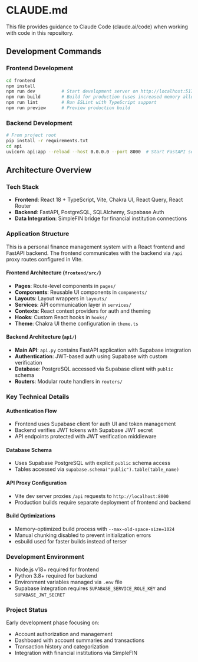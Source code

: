 # CLAUDE.md

This file provides guidance to Claude Code (claude.ai/code) when working with code in this repository.

## Development Commands

### Frontend Development
```bash
cd frontend
npm install
npm run dev          # Start development server on http://localhost:5173
npm run build        # Build for production (uses increased memory allocation)
npm run lint         # Run ESLint with TypeScript support
npm run preview      # Preview production build
```

### Backend Development
```bash
# From project root
pip install -r requirements.txt
cd api
uvicorn api:app --reload --host 0.0.0.0 --port 8000  # Start FastAPI server
```

## Architecture Overview

### Tech Stack
- **Frontend**: React 18 + TypeScript, Vite, Chakra UI, React Query, React Router
- **Backend**: FastAPI, PostgreSQL, SQLAlchemy, Supabase Auth
- **Data Integration**: SimpleFIN bridge for financial institution connections

### Application Structure

This is a personal finance management system with a React frontend and FastAPI backend. The frontend communicates with the backend via `/api` proxy routes configured in Vite.

#### Frontend Architecture (`frontend/src/`)
- **Pages**: Route-level components in `pages/`
- **Components**: Reusable UI components in `components/`
- **Layouts**: Layout wrappers in `layouts/`
- **Services**: API communication layer in `services/`
- **Contexts**: React context providers for auth and theming
- **Hooks**: Custom React hooks in `hooks/`
- **Theme**: Chakra UI theme configuration in `theme.ts`

#### Backend Architecture (`api/`)
- **Main API**: `api.py` contains FastAPI application with Supabase integration
- **Authentication**: JWT-based auth using Supabase with custom verification
- **Database**: PostgreSQL accessed via Supabase client with `public` schema
- **Routers**: Modular route handlers in `routers/`

### Key Technical Details

#### Authentication Flow
- Frontend uses Supabase client for auth UI and token management
- Backend verifies JWT tokens with Supabase JWT secret
- API endpoints protected with JWT verification middleware

#### Database Schema
- Uses Supabase PostgreSQL with explicit `public` schema access
- Tables accessed via `supabase.schema("public").table(table_name)`

#### API Proxy Configuration
- Vite dev server proxies `/api` requests to `http://localhost:8000`
- Production builds require separate deployment of frontend and backend

#### Build Optimizations
- Memory-optimized build process with `--max-old-space-size=1024`
- Manual chunking disabled to prevent initialization errors
- esbuild used for faster builds instead of terser

### Development Environment
- Node.js v18+ required for frontend
- Python 3.8+ required for backend
- Environment variables managed via `.env` file
- Supabase integration requires `SUPABASE_SERVICE_ROLE_KEY` and `SUPABASE_JWT_SECRET`

### Project Status
Early development phase focusing on:
- Account authorization and management
- Dashboard with account summaries and transactions
- Transaction history and categorization
- Integration with financial institutions via SimpleFIN